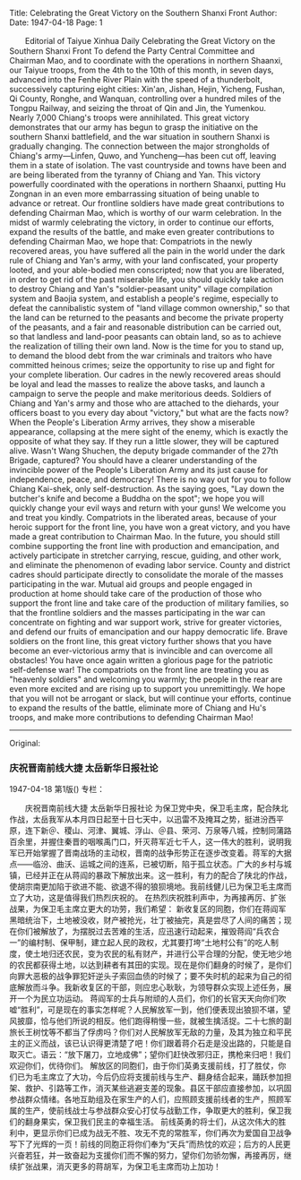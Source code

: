 Title: Celebrating the Great Victory on the Southern Shanxi Front
Author: 
Date: 1947-04-18
Page: 1

　　Editorial of Taiyue Xinhua Daily
    Celebrating the Great Victory on the Southern Shanxi Front
    To defend the Party Central Committee and Chairman Mao, and to coordinate with the operations in northern Shaanxi, our Taiyue troops, from the 4th to the 10th of this month, in seven days, advanced into the Fenhe River Plain with the speed of a thunderbolt, successively capturing eight cities: Xin'an, Jishan, Hejin, Yicheng, Fushan, Qi County, Ronghe, and Wanquan, controlling over a hundred miles of the Tongpu Railway, and seizing the throat of Qin and Jin, the Yumenkou. Nearly 7,000 Chiang's troops were annihilated. This great victory demonstrates that our army has begun to grasp the initiative on the southern Shanxi battlefield, and the war situation in southern Shanxi is gradually changing. The connection between the major strongholds of Chiang's army—Linfen, Quwo, and Yuncheng—has been cut off, leaving them in a state of isolation. The vast countryside and towns have been and are being liberated from the tyranny of Chiang and Yan. This victory powerfully coordinated with the operations in northern Shaanxi, putting Hu Zongnan in an even more embarrassing situation of being unable to advance or retreat. Our frontline soldiers have made great contributions to defending Chairman Mao, which is worthy of our warm celebration.
    In the midst of warmly celebrating the victory, in order to continue our efforts, expand the results of the battle, and make even greater contributions to defending Chairman Mao, we hope that:
    Compatriots in the newly recovered areas, you have suffered all the pain in the world under the dark rule of Chiang and Yan's army, with your land confiscated, your property looted, and your able-bodied men conscripted; now that you are liberated, in order to get rid of the past miserable life, you should quickly take action to destroy Chiang and Yan's "soldier-peasant unity" village compilation system and Baojia system, and establish a people's regime, especially to defeat the cannibalistic system of "land village common ownership," so that the land can be returned to the peasants and become the private property of the peasants, and a fair and reasonable distribution can be carried out, so that landless and land-poor peasants can obtain land, so as to achieve the realization of tilling their own land. Now is the time for you to stand up, to demand the blood debt from the war criminals and traitors who have committed heinous crimes; seize the opportunity to rise up and fight for your complete liberation. Our cadres in the newly recovered areas should be loyal and lead the masses to realize the above tasks, and launch a campaign to serve the people and make meritorious deeds.
    Soldiers of Chiang and Yan's army and those who are attached to the diehards, your officers boast to you every day about "victory," but what are the facts now? When the People's Liberation Army arrives, they show a miserable appearance, collapsing at the mere sight of the enemy, which is exactly the opposite of what they say. If they run a little slower, they will be captured alive. Wasn't Wang Shuchen, the deputy brigade commander of the 27th Brigade, captured? You should have a clearer understanding of the invincible power of the People's Liberation Army and its just cause for independence, peace, and democracy! There is no way out for you to follow Chiang Kai-shek, only self-destruction. As the saying goes, "Lay down the butcher's knife and become a Buddha on the spot"; we hope you will quickly change your evil ways and return with your guns! We welcome you and treat you kindly.
    Compatriots in the liberated areas, because of your heroic support for the front line, you have won a great victory, and you have made a great contribution to Chairman Mao. In the future, you should still combine supporting the front line with production and emancipation, and actively participate in stretcher carrying, rescue, guiding, and other work, and eliminate the phenomenon of evading labor service. County and district cadres should participate directly to consolidate the morale of the masses participating in the war. Mutual aid groups and people engaged in production at home should take care of the production of those who support the front line and take care of the production of military families, so that the frontline soldiers and the masses participating in the war can concentrate on fighting and war support work, strive for greater victories, and defend our fruits of emancipation and our happy democratic life.
    Brave soldiers on the front line, this great victory further shows that you have become an ever-victorious army that is invincible and can overcome all obstacles! You have once again written a glorious page for the patriotic self-defense war! The compatriots on the front line are treating you as "heavenly soldiers" and welcoming you warmly; the people in the rear are even more excited and are rising up to support you unremittingly. We hope that you will not be arrogant or slack, but will continue your efforts, continue to expand the results of the battle, eliminate more of Chiang and Hu's troops, and make more contributions to defending Chairman Mao!



<hr /> 

Original: 


### 庆祝晋南前线大捷  太岳新华日报社论

1947-04-18
第1版()
专栏：

　　庆祝晋南前线大捷
    太岳新华日报社论
    为保卫党中央，保卫毛主席，配合陕北作战，太岳我军从本月四日起至十日七天中，以迅雷不及掩耳之势，挺进汾西平原，连下新＠、稷山、河津、翼城、浮山、＠县、荣河、万泉等八城，控制同蒲路百余里，并握住秦晋的咽喉禹门口，歼灭蒋军近七千人，这一伟大的胜利，说明我军已开始掌握了晋南战场的主动权，晋南的战争形势正在逐步改变着。蒋军的大据点——临汾、曲沃、运城之间的连系，已被切断，陷于孤立状态。广大的乡村与城镇，已经并正在从蒋阎的暴政下解放出来。这一胜利，有力的配合了陕北的作战，使胡宗南更加陷于欲进不能、欲退不得的狼狈境地。我前线健儿已为保卫毛主席而立了大功，这是值得我们热烈庆祝的。
    在热烈庆祝胜利声中，为再接再厉、扩张战果，为保卫毛主席立更大的功劳，我们希望：
    新收复区的同胞，你们在蒋阎军黑暗统治下，土地被没收，财产被抢光，壮丁被抽完，真是尝尽了人间的痛苦；现在你们被解放了，为摆脱过去苦难的生活，应迅速行动起来，摧毁蒋阎“兵农合一”的编村制、保甲制，建立起人民的政权，尤其要打垮“土地村公有”的吃人制度，使土地归还农民，变为农民的私有财产，并进行公平合理的分配，使无地少地的农民都获得土地，以达到耕者有其田的实现。现在是你们翻身的时候了，是你们向罪大恶极的战争罪犯奸逆头子索回血债的时候了；要不失时机的起来为自己的彻底解放而斗争。我新收复区的干部，则应忠心耿耿，为领导群众实现上述任务，展开一个为民立功运动。
    蒋阎军的士兵与附顽的人员们，你们的长官天天向你们吹嘘“胜利”，可是现在的事实怎样呢？人民解放军一到，他们便表现出狼狈不堪，望风披靡，恰与他们所说的相反。他们跑得稍慢一些，就被生擒活捉。二十七旅的副旅长王树忱等不都当了俘虏吗？你们对人民解放军无敌的力量，及其为独立和平民主的正义而战，该已认识得更清楚了吧！你们跟着蒋介石走是没出路的，只能是自取灭亡。语云：“放下屠刀，立地成佛”；望你们赶快改邪归正，携枪来归吧！我们欢迎你们，优待你们。
    解放区的同胞们，由于你们英勇支援前线，打了胜仗，你们已为毛主席立了大功，今后仍应将支援前线与生产、翻身结合起来，踊跃参加担架、救护、引路等工作，消灭某些逃避支差的现象。县区干部应直接参加，以巩固参战群众情绪。各地互助组及在家生产的人们，应照顾支援前线者的生产，照顾军属的生产，使前线战士与参战群众安心打仗与战勤工作，争取更大的胜利，保卫我们的翻身果实，保卫我们民主的幸福生活。
    前线英勇的将士们，从这次伟大的胜利中，更显示你们已成为战无不胜、攻无不克的常胜军，你们再次为爱国自卫战争写下了光辉的一页！前线的同胞正将你们奉为“天兵”而热忱的欢迎；后方的人民更兴奋若狂，并一致奋起为支援你们而不懈的努力，望你们勿骄勿懈，再接再厉，继续扩张战果，消灭更多的蒋胡军，为保卫毛主席而功上加功！
